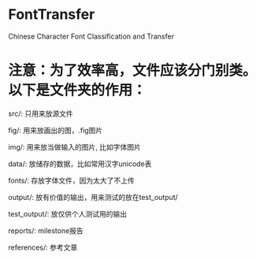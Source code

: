 # FontTransfer
Chinese Character Font Classification and Transfer

# 注意：为了效率高，文件应该分门别类。以下是文件夹的作用：

src/: 只用来放源文件

fig/: 用来放画出的图，.fig图片

img/: 用来放当做输入的图片, 比如字体图片

data/: 放储存的数据，比如常用汉字unicode表

fonts/: 存放字体文件，因为太大了不上传

output/: 放有价值的输出，用来测试的放在test_output/

test_output/: 放仅供个人测试用的输出

reports/: milestone报告

references/: 参考文章
